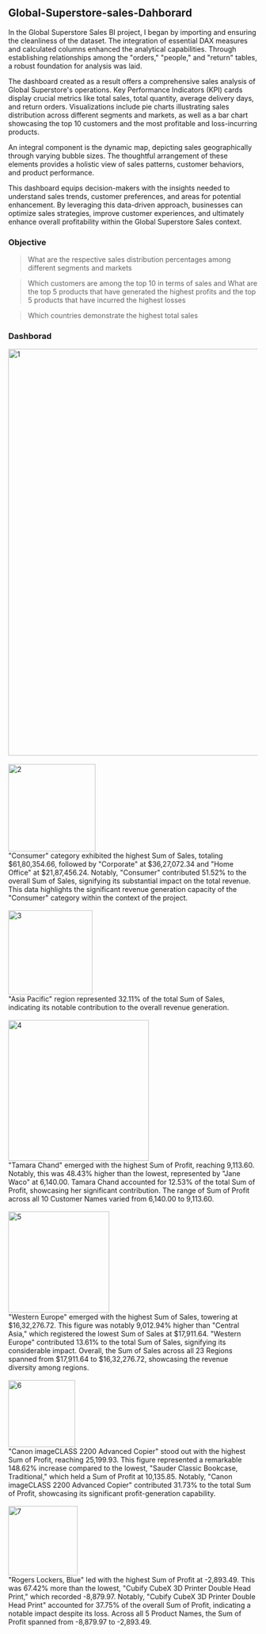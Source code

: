 ## Global-Superstore-sales-Dahborard

In the Global Superstore Sales BI project, I began by importing and ensuring the cleanliness of the dataset. The integration of essential DAX measures and calculated columns enhanced the analytical capabilities. Through establishing relationships among the "orders," "people," and "return" tables, a robust foundation for analysis was laid.

The dashboard created as a result offers a comprehensive sales analysis of Global Superstore's operations. Key Performance Indicators (KPI) cards display crucial metrics like total sales, total quantity, average delivery days, and return orders. Visualizations include pie charts illustrating sales distribution across different segments and markets, as well as a bar chart showcasing the top 10 customers and the most profitable and loss-incurring products.

An integral component is the dynamic map, depicting sales geographically through varying bubble sizes. The thoughtful arrangement of these elements provides a holistic view of sales patterns, customer behaviors, and product performance.

This dashboard equips decision-makers with the insights needed to understand sales trends, customer preferences, and areas for potential enhancement. By leveraging this data-driven approach, businesses can optimize sales strategies, improve customer experiences, and ultimately enhance overall profitability within the Global Superstore Sales context.

### Objective
>What are the respective sales distribution percentages among different segments and markets

>Which customers are among the top 10 in terms of sales and What are the top 5 products that have generated the highest profits and the top 5 products that have incurred the highest losses

>Which countries demonstrate the highest total sales

### Dashborad
<img width="820" alt="1" src="https://github.com/ayushpanchal909/Global-Superstore-sales-Dahborard/assets/142341609/2d8aede4-c7cc-40d4-8374-2209a2cf96f5">
<br>
<br>
<img width="176" alt="2" src="https://github.com/ayushpanchal909/Global-Superstore-sales-Dahborard/assets/142341609/d770dc64-c21b-4472-adcf-c455a277a9a2">

<br>
"Consumer" category exhibited the highest Sum of Sales, totaling $61,80,354.66, followed by "Corporate" at $36,27,072.34 and "Home Office" at $21,87,456.24. Notably, "Consumer" contributed 51.52% to the overall Sum of Sales, signifying its substantial impact on the total revenue. This data highlights the significant revenue generation capacity of the "Consumer" category within the context of the project.
<br>
<br>
<img width="170" alt="3" src="https://github.com/ayushpanchal909/Global-Superstore-sales-Dahborard/assets/142341609/5b2b9633-fd46-4ad8-a505-5145f2f52831">
<br>
"Asia Pacific" region represented 32.11% of the total Sum of Sales, indicating its notable contribution to the overall revenue generation.
<br>
<br>
<img width="284" alt="4" src="https://github.com/ayushpanchal909/Global-Superstore-sales-Dahborard/assets/142341609/805ae227-5003-430f-a580-62dfa27cd518">
<br>
"Tamara Chand" emerged with the highest Sum of Profit, reaching 9,113.60. Notably, this was 48.43% higher than the lowest, represented by "Jane Waco" at 6,140.00. Tamara Chand accounted for 12.53% of the total Sum of Profit, showcasing her significant contribution. The range of Sum of Profit across all 10 Customer Names varied from 6,140.00 to 9,113.60.
<br>
<br>
<img width="204" alt="5" src="https://github.com/ayushpanchal909/Global-Superstore-sales-Dahborard/assets/142341609/3c4af3a0-0dbe-4d2e-98a4-94e506f23fe6">
<br>
"Western Europe" emerged with the highest Sum of Sales, towering at $16,32,276.72. This figure was notably 9,012.94% higher than "Central Asia," which registered the lowest Sum of Sales at $17,911.64. "Western Europe" contributed 13.61% to the total Sum of Sales, signifying its considerable impact. Overall, the Sum of Sales across all 23 Regions spanned from $17,911.64 to $16,32,276.72, showcasing the revenue diversity among regions.
<br>
<br>
<img width="135" alt="6" src="https://github.com/ayushpanchal909/Global-Superstore-sales-Dahborard/assets/142341609/58c331fa-d97e-4c31-aed0-fd3a9c052205">

<br>
"Canon imageCLASS 2200 Advanced Copier" stood out with the highest Sum of Profit, reaching 25,199.93. This figure represented a remarkable 148.62% increase compared to the lowest, "Sauder Classic Bookcase, Traditional," which held a Sum of Profit at 10,135.85. Notably, "Canon imageCLASS 2200 Advanced Copier" contributed 31.73% to the total Sum of Profit, showcasing its significant profit-generation capability.
<br>
<br>
<img width="140" alt="7" src="https://github.com/ayushpanchal909/Global-Superstore-sales-Dahborard/assets/142341609/58081666-d1c3-44c8-8696-4c7c15108702">
<br>
"Rogers Lockers, Blue" led with the highest Sum of Profit at -2,893.49. This was 67.42% more than the lowest, "Cubify CubeX 3D Printer Double Head Print," which recorded -8,879.97. Notably, "Cubify CubeX 3D Printer Double Head Print" accounted for 37.75% of the overall Sum of Profit, indicating a notable impact despite its loss. Across all 5 Product Names, the Sum of Profit spanned from -8,879.97 to -2,893.49.
